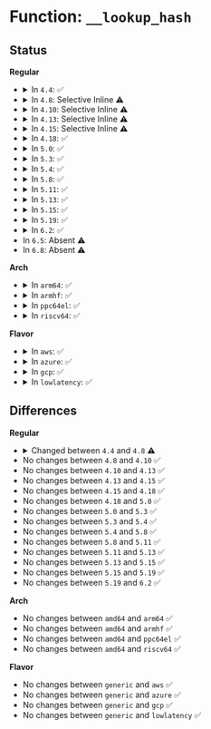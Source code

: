 # Function: <code>__lookup_hash</code>

## Status
<b>Regular</b>
<ul>
<li>
<details>
<summary>In <code>4.4</code>: ✅</summary>

```c
struct dentry *__lookup_hash(struct qstr *name, struct dentry *base, unsigned int flags);
```

**Collision:** Unique Static

**Inline:** No

**Transformation:** False

**Instances:**

```
In fs/namei.c (ffffffff81217d20)
Location: fs/namei.c:1510
Inline: False
Direct callers:
  - fs/namei.c:lookup_one_len
  - fs/namei.c:walk_component
  - fs/namei.c:filename_create
  - fs/namei.c:do_rmdir
  - fs/namei.c:do_unlinkat
  - fs/namei.c:kern_path_locked
  - fs/namei.c:SyS_renameat
  - fs/namei.c:SyS_renameat
  - fs/namei.c:SyS_rename
  - fs/namei.c:SyS_rename
```
**Symbols:**

```
ffffffff81217d20-ffffffff81217d7f: __lookup_hash (STB_LOCAL)
```
</details>
</li>
<li>
<details>
<summary>In <code>4.8</code>: Selective Inline ⚠️</summary>

```c
struct dentry *__lookup_hash(const struct qstr *name, struct dentry *base, unsigned int flags);
```

**Collision:** Unique Static

**Inline:** Selective

**Transformation:** False

**Instances:**

```
In fs/namei.c (ffffffff8123ee20)
Location: fs/namei.c:1519
Inline: True
Direct callers:
  - fs/namei.c:SyS_rename
  - fs/namei.c:SyS_rename
  - fs/namei.c:SyS_renameat
  - fs/namei.c:SyS_renameat
  - fs/namei.c:do_unlinkat
  - fs/namei.c:do_rmdir
  - fs/namei.c:filename_create
  - fs/namei.c:lookup_one_len
  - fs/namei.c:kern_path_locked
```
**Symbols:**

```
ffffffff8123ee20-ffffffff8123eeb8: __lookup_hash (STB_LOCAL)
```
</details>
</li>
<li>
<details>
<summary>In <code>4.10</code>: Selective Inline ⚠️</summary>

```c
struct dentry *__lookup_hash(const struct qstr *name, struct dentry *base, unsigned int flags);
```

**Collision:** Unique Static

**Inline:** Selective

**Transformation:** False

**Instances:**

```
In fs/namei.c (ffffffff81251bf0)
Location: fs/namei.c:1515
Inline: True
Direct callers:
  - fs/namei.c:SyS_rename
  - fs/namei.c:SyS_rename
  - fs/namei.c:SyS_renameat
  - fs/namei.c:SyS_renameat
  - fs/namei.c:do_unlinkat
  - fs/namei.c:do_rmdir
  - fs/namei.c:filename_create
  - fs/namei.c:lookup_one_len
  - fs/namei.c:kern_path_locked
```
**Symbols:**

```
ffffffff81251bf0-ffffffff81251c88: __lookup_hash (STB_LOCAL)
```
</details>
</li>
<li>
<details>
<summary>In <code>4.13</code>: Selective Inline ⚠️</summary>

```c
struct dentry *__lookup_hash(const struct qstr *name, struct dentry *base, unsigned int flags);
```

**Collision:** Unique Static

**Inline:** Selective

**Transformation:** False

**Instances:**

```
In fs/namei.c (ffffffff8125dbe0)
Location: fs/namei.c:1522
Inline: True
Direct callers:
  - fs/namei.c:SyS_rename
  - fs/namei.c:SyS_rename
  - fs/namei.c:SyS_renameat
  - fs/namei.c:SyS_renameat
  - fs/namei.c:do_unlinkat
  - fs/namei.c:do_rmdir
  - fs/namei.c:filename_create
  - fs/namei.c:lookup_one_len
  - fs/namei.c:kern_path_locked
```
**Symbols:**

```
ffffffff8125dbe0-ffffffff8125dc78: __lookup_hash (STB_LOCAL)
```
</details>
</li>
<li>
<details>
<summary>In <code>4.15</code>: Selective Inline ⚠️</summary>

```c
struct dentry *__lookup_hash(const struct qstr *name, struct dentry *base, unsigned int flags);
```

**Collision:** Unique Static

**Inline:** Selective

**Transformation:** False

**Instances:**

```
In fs/namei.c (ffffffff8127ff40)
Location: fs/namei.c:1520
Inline: True
Direct callers:
  - fs/namei.c:SyS_rename
  - fs/namei.c:SyS_rename
  - fs/namei.c:SyS_renameat
  - fs/namei.c:SyS_renameat
  - fs/namei.c:do_unlinkat
  - fs/namei.c:do_rmdir
  - fs/namei.c:filename_create
  - fs/namei.c:lookup_one_len
  - fs/namei.c:kern_path_locked
```
**Symbols:**

```
ffffffff8127ff40-ffffffff8127ffde: __lookup_hash (STB_LOCAL)
```
</details>
</li>
<li>
<details>
<summary>In <code>4.18</code>: ✅</summary>

```c
struct dentry *__lookup_hash(const struct qstr *name, struct dentry *base, unsigned int flags);
```

**Collision:** Unique Static

**Inline:** No

**Transformation:** False

**Instances:**

```
In fs/namei.c (ffffffff812a64e0)
Location: fs/namei.c:1487
Inline: False
Direct callers:
  - fs/namei.c:do_renameat2
  - fs/namei.c:do_renameat2
  - fs/namei.c:do_unlinkat
  - fs/namei.c:do_rmdir
  - fs/namei.c:filename_create
  - fs/namei.c:kern_path_locked
```
**Symbols:**

```
ffffffff812a64e0-ffffffff812a657c: __lookup_hash (STB_LOCAL)
```
</details>
</li>
<li>
<details>
<summary>In <code>5.0</code>: ✅</summary>

```c
struct dentry *__lookup_hash(const struct qstr *name, struct dentry *base, unsigned int flags);
```

**Collision:** Unique Static

**Inline:** No

**Transformation:** False

**Instances:**

```
In fs/namei.c (ffffffff812bb5b0)
Location: fs/namei.c:1528
Inline: False
Direct callers:
  - fs/namei.c:do_renameat2
  - fs/namei.c:do_renameat2
  - fs/namei.c:do_unlinkat
  - fs/namei.c:do_rmdir
  - fs/namei.c:filename_create
  - fs/namei.c:kern_path_locked
```
**Symbols:**

```
ffffffff812bb5b0-ffffffff812bb64c: __lookup_hash (STB_LOCAL)
```
</details>
</li>
<li>
<details>
<summary>In <code>5.3</code>: ✅</summary>

```c
struct dentry *__lookup_hash(const struct qstr *name, struct dentry *base, unsigned int flags);
```

**Collision:** Unique Static

**Inline:** No

**Transformation:** False

**Instances:**

```
In fs/namei.c (ffffffff812d81b0)
Location: fs/namei.c:1526
Inline: False
Direct callers:
  - fs/namei.c:do_renameat2
  - fs/namei.c:do_renameat2
  - fs/namei.c:do_unlinkat
  - fs/namei.c:do_rmdir
  - fs/namei.c:filename_create
  - fs/namei.c:kern_path_locked
```
**Symbols:**

```
ffffffff812d81b0-ffffffff812d824c: __lookup_hash (STB_LOCAL)
```
</details>
</li>
<li>
<details>
<summary>In <code>5.4</code>: ✅</summary>

```c
struct dentry *__lookup_hash(const struct qstr *name, struct dentry *base, unsigned int flags);
```

**Collision:** Unique Static

**Inline:** No

**Transformation:** False

**Instances:**

```
In fs/namei.c (ffffffff812e9d20)
Location: fs/namei.c:1521
Inline: False
Direct callers:
  - fs/namei.c:do_renameat2
  - fs/namei.c:do_renameat2
  - fs/namei.c:do_unlinkat
  - fs/namei.c:do_rmdir
  - fs/namei.c:filename_create
  - fs/namei.c:kern_path_locked
```
**Symbols:**

```
ffffffff812e9d20-ffffffff812e9dbc: __lookup_hash (STB_LOCAL)
```
</details>
</li>
<li>
<details>
<summary>In <code>5.8</code>: ✅</summary>

```c
struct dentry *__lookup_hash(const struct qstr *name, struct dentry *base, unsigned int flags);
```

**Collision:** Unique Static

**Inline:** No

**Transformation:** False

**Instances:**

```
In fs/namei.c (ffffffff81321d10)
Location: fs/namei.c:1427
Inline: False
Direct callers:
  - fs/namei.c:do_renameat2
  - fs/namei.c:do_renameat2
  - fs/namei.c:do_unlinkat
  - fs/namei.c:do_rmdir
  - fs/namei.c:filename_create
  - fs/namei.c:kern_path_locked
```
**Symbols:**

```
ffffffff81321d10-ffffffff81321dac: __lookup_hash (STB_LOCAL)
```
</details>
</li>
<li>
<details>
<summary>In <code>5.11</code>: ✅</summary>

```c
struct dentry *__lookup_hash(const struct qstr *name, struct dentry *base, unsigned int flags);
```

**Collision:** Unique Static

**Inline:** No

**Transformation:** False

**Instances:**

```
In fs/namei.c (ffffffff8132d2d0)
Location: fs/namei.c:1427
Inline: False
Direct callers:
  - fs/namei.c:do_renameat2
  - fs/namei.c:do_renameat2
  - fs/namei.c:do_unlinkat
  - fs/namei.c:do_rmdir
  - fs/namei.c:filename_create
  - fs/namei.c:kern_path_locked
```
**Symbols:**

```
ffffffff8132d2d0-ffffffff8132d36c: __lookup_hash (STB_LOCAL)
```
</details>
</li>
<li>
<details>
<summary>In <code>5.13</code>: ✅</summary>

```c
struct dentry *__lookup_hash(const struct qstr *name, struct dentry *base, unsigned int flags);
```

**Collision:** Unique Static

**Inline:** No

**Transformation:** False

**Instances:**

```
In fs/namei.c (ffffffff81332dc0)
Location: fs/namei.c:1512
Inline: False
Direct callers:
  - fs/namei.c:do_renameat2
  - fs/namei.c:do_renameat2
  - fs/namei.c:do_unlinkat
  - fs/namei.c:do_rmdir
  - fs/namei.c:filename_create
  - fs/namei.c:kern_path_locked
```
**Symbols:**

```
ffffffff81332dc0-ffffffff81332e59: __lookup_hash (STB_LOCAL)
```
</details>
</li>
<li>
<details>
<summary>In <code>5.15</code>: ✅</summary>

```c
struct dentry *__lookup_hash(const struct qstr *name, struct dentry *base, unsigned int flags);
```

**Collision:** Unique Static

**Inline:** No

**Transformation:** False

**Instances:**

```
In fs/namei.c (ffffffff81380550)
Location: fs/namei.c:1540
Inline: False
Direct callers:
  - fs/namei.c:do_renameat2
  - fs/namei.c:do_renameat2
  - fs/namei.c:do_unlinkat
  - fs/namei.c:do_rmdir
  - fs/namei.c:filename_create
  - fs/namei.c:kern_path_locked
```
**Symbols:**

```
ffffffff81380550-ffffffff813805e9: __lookup_hash (STB_LOCAL)
```
</details>
</li>
<li>
<details>
<summary>In <code>5.19</code>: ✅</summary>

```c
struct dentry *__lookup_hash(const struct qstr *name, struct dentry *base, unsigned int flags);
```

**Collision:** Unique Static

**Inline:** No

**Transformation:** False

**Instances:**

```
In fs/namei.c (ffffffff814005e0)
Location: fs/namei.c:1586
Inline: False
Direct callers:
  - fs/namei.c:do_renameat2
  - fs/namei.c:do_renameat2
  - fs/namei.c:do_unlinkat
  - fs/namei.c:do_rmdir
  - fs/namei.c:filename_create
  - fs/namei.c:kern_path_locked
```
**Symbols:**

```
ffffffff814005e0-ffffffff81400685: __lookup_hash (STB_LOCAL)
```
</details>
</li>
<li>
<details>
<summary>In <code>6.2</code>: ✅</summary>

```c
struct dentry *__lookup_hash(const struct qstr *name, struct dentry *base, unsigned int flags);
```

**Collision:** Unique Static

**Inline:** No

**Transformation:** False

**Instances:**

```
In fs/namei.c (ffffffff8148a660)
Location: fs/namei.c:1583
Inline: False
Direct callers:
  - fs/namei.c:do_renameat2
  - fs/namei.c:do_renameat2
  - fs/namei.c:do_unlinkat
  - fs/namei.c:do_rmdir
  - fs/namei.c:filename_create
  - fs/namei.c:kern_path_locked
```
**Symbols:**

```
ffffffff8148a660-ffffffff8148a705: __lookup_hash (STB_LOCAL)
```
</details>
</li>
<li>
In <code>6.5</code>: Absent ⚠️
</li>
<li>
In <code>6.8</code>: Absent ⚠️
</li>
</ul>
<b>Arch</b>
<ul>
<li>
<details>
<summary>In <code>arm64</code>: ✅</summary>

```c
struct dentry *__lookup_hash(const struct qstr *name, struct dentry *base, unsigned int flags);
```

**Collision:** Unique Static

**Inline:** No

**Transformation:** False

**Instances:**

```
In fs/namei.c (ffff800010393250)
Location: fs/namei.c:1521
Inline: False
Direct callers:
  - fs/namei.c:do_renameat2
  - fs/namei.c:do_renameat2
  - fs/namei.c:do_unlinkat
  - fs/namei.c:do_rmdir
  - fs/namei.c:filename_create
  - fs/namei.c:kern_path_locked
```
**Symbols:**

```
ffff800010393250-ffff800010393328: __lookup_hash (STB_LOCAL)
```
</details>
</li>
<li>
<details>
<summary>In <code>armhf</code>: ✅</summary>

```c
struct dentry *__lookup_hash(const struct qstr *name, struct dentry *base, unsigned int flags);
```

**Collision:** Unique Static

**Inline:** No

**Transformation:** False

**Instances:**

```
In fs/namei.c (c057a31c)
Location: fs/namei.c:1521
Inline: False
Direct callers:
  - fs/namei.c:do_renameat2
  - fs/namei.c:do_renameat2
  - fs/namei.c:do_unlinkat
  - fs/namei.c:do_rmdir
  - fs/namei.c:filename_create
  - fs/namei.c:kern_path_locked
```
**Symbols:**

```
c057a31c-c057a3b4: __lookup_hash (STB_LOCAL)
```
</details>
</li>
<li>
<details>
<summary>In <code>ppc64el</code>: ✅</summary>

```c
struct dentry *__lookup_hash(const struct qstr *name, struct dentry *base, unsigned int flags);
```

**Collision:** Unique Static

**Inline:** No

**Transformation:** False

**Instances:**

```
In fs/namei.c (c00000000048c9b0)
Location: fs/namei.c:1521
Inline: False
Direct callers:
  - fs/namei.c:do_renameat2
  - fs/namei.c:do_renameat2
  - fs/namei.c:do_unlinkat
  - fs/namei.c:do_rmdir
  - fs/namei.c:filename_create
  - fs/namei.c:kern_path_locked
```
**Symbols:**

```
c00000000048c9b0-c00000000048cad8: __lookup_hash (STB_LOCAL)
```
</details>
</li>
<li>
<details>
<summary>In <code>riscv64</code>: ✅</summary>

```c
struct dentry *__lookup_hash(const struct qstr *name, struct dentry *base, unsigned int flags);
```

**Collision:** Unique Static

**Inline:** No

**Transformation:** False

**Instances:**

```
In fs/namei.c (ffffffe0002622c0)
Location: fs/namei.c:1521
Inline: False
Direct callers:
  - fs/namei.c:do_renameat2
  - fs/namei.c:do_renameat2
  - fs/namei.c:do_unlinkat
  - fs/namei.c:do_rmdir
  - fs/namei.c:filename_create
  - fs/namei.c:kern_path_locked
```
**Symbols:**

```
ffffffe0002622c0-ffffffe00026234c: __lookup_hash (STB_LOCAL)
```
</details>
</li>
</ul>
<b>Flavor</b>
<ul>
<li>
<details>
<summary>In <code>aws</code>: ✅</summary>

```c
struct dentry *__lookup_hash(const struct qstr *name, struct dentry *base, unsigned int flags);
```

**Collision:** Unique Static

**Inline:** No

**Transformation:** False

**Instances:**

```
In fs/namei.c (ffffffff812e2300)
Location: fs/namei.c:1521
Inline: False
Direct callers:
  - fs/namei.c:do_renameat2
  - fs/namei.c:do_renameat2
  - fs/namei.c:do_unlinkat
  - fs/namei.c:do_rmdir
  - fs/namei.c:filename_create
  - fs/namei.c:kern_path_locked
```
**Symbols:**

```
ffffffff812e2300-ffffffff812e239c: __lookup_hash (STB_LOCAL)
```
</details>
</li>
<li>
<details>
<summary>In <code>azure</code>: ✅</summary>

```c
struct dentry *__lookup_hash(const struct qstr *name, struct dentry *base, unsigned int flags);
```

**Collision:** Unique Static

**Inline:** No

**Transformation:** False

**Instances:**

```
In fs/namei.c (ffffffff812d2f40)
Location: fs/namei.c:1521
Inline: False
Direct callers:
  - fs/namei.c:do_renameat2
  - fs/namei.c:do_renameat2
  - fs/namei.c:do_unlinkat
  - fs/namei.c:do_rmdir
  - fs/namei.c:filename_create
  - fs/namei.c:kern_path_locked
```
**Symbols:**

```
ffffffff812d2f40-ffffffff812d2fdc: __lookup_hash (STB_LOCAL)
```
</details>
</li>
<li>
<details>
<summary>In <code>gcp</code>: ✅</summary>

```c
struct dentry *__lookup_hash(const struct qstr *name, struct dentry *base, unsigned int flags);
```

**Collision:** Unique Static

**Inline:** No

**Transformation:** False

**Instances:**

```
In fs/namei.c (ffffffff812e0110)
Location: fs/namei.c:1521
Inline: False
Direct callers:
  - fs/namei.c:do_renameat2
  - fs/namei.c:do_renameat2
  - fs/namei.c:do_unlinkat
  - fs/namei.c:do_rmdir
  - fs/namei.c:filename_create
  - fs/namei.c:kern_path_locked
```
**Symbols:**

```
ffffffff812e0110-ffffffff812e01ac: __lookup_hash (STB_LOCAL)
```
</details>
</li>
<li>
<details>
<summary>In <code>lowlatency</code>: ✅</summary>

```c
struct dentry *__lookup_hash(const struct qstr *name, struct dentry *base, unsigned int flags);
```

**Collision:** Unique Static

**Inline:** No

**Transformation:** False

**Instances:**

```
In fs/namei.c (ffffffff812f1970)
Location: fs/namei.c:1521
Inline: False
Direct callers:
  - fs/namei.c:do_renameat2
  - fs/namei.c:do_renameat2
  - fs/namei.c:do_unlinkat
  - fs/namei.c:do_rmdir
  - fs/namei.c:filename_create
  - fs/namei.c:kern_path_locked
```
**Symbols:**

```
ffffffff812f1970-ffffffff812f1a0c: __lookup_hash (STB_LOCAL)
```
</details>
</li>
</ul>

## Differences
<b>Regular</b>
<ul>
<li>
<details>
<summary>Changed between <code>4.4</code> and <code>4.8</code> ⚠️</summary>
<ul>
<li>
<b>Param type changed. </b>
<code>struct qstr *name</code> ➡️ <code>const struct qstr *name</code>
</li>
</ul>
</details>
</li>
<li>
No changes between <code>4.8</code> and <code>4.10</code> ✅
</li>
<li>
No changes between <code>4.10</code> and <code>4.13</code> ✅
</li>
<li>
No changes between <code>4.13</code> and <code>4.15</code> ✅
</li>
<li>
No changes between <code>4.15</code> and <code>4.18</code> ✅
</li>
<li>
No changes between <code>4.18</code> and <code>5.0</code> ✅
</li>
<li>
No changes between <code>5.0</code> and <code>5.3</code> ✅
</li>
<li>
No changes between <code>5.3</code> and <code>5.4</code> ✅
</li>
<li>
No changes between <code>5.4</code> and <code>5.8</code> ✅
</li>
<li>
No changes between <code>5.8</code> and <code>5.11</code> ✅
</li>
<li>
No changes between <code>5.11</code> and <code>5.13</code> ✅
</li>
<li>
No changes between <code>5.13</code> and <code>5.15</code> ✅
</li>
<li>
No changes between <code>5.15</code> and <code>5.19</code> ✅
</li>
<li>
No changes between <code>5.19</code> and <code>6.2</code> ✅
</li>
</ul>
<b>Arch</b>
<ul>
<li>
No changes between <code>amd64</code> and <code>arm64</code> ✅
</li>
<li>
No changes between <code>amd64</code> and <code>armhf</code> ✅
</li>
<li>
No changes between <code>amd64</code> and <code>ppc64el</code> ✅
</li>
<li>
No changes between <code>amd64</code> and <code>riscv64</code> ✅
</li>
</ul>
<b>Flavor</b>
<ul>
<li>
No changes between <code>generic</code> and <code>aws</code> ✅
</li>
<li>
No changes between <code>generic</code> and <code>azure</code> ✅
</li>
<li>
No changes between <code>generic</code> and <code>gcp</code> ✅
</li>
<li>
No changes between <code>generic</code> and <code>lowlatency</code> ✅
</li>
</ul>
